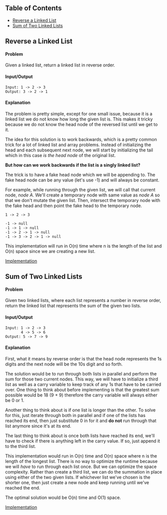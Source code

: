 ## Table of Contents
- [Reverse a Linked List](#reverse-a-linked-list)
- [Sum of Two Linked Lists](#sum-of-two-linked-lists)

## Reverse a Linked List
#### Problem
Given a linked list, return a linked list in reverse order.

#### Input/Output
```
Input: 1 -> 2 -> 3
Output: 3 -> 2 -> 1
```

#### Explanation
The problem is pretty simple, except for one small issue, because it is a linked list we do not know how long the given list is. This makes it tricky because we do not know the head node of the reversed list until we get to it.

The idea for this solution is to work backwards, which is a pretty common trick for a lot of linked list and array problems. Instead of initializing the head and each subsequent next node, we will start by initializing the tail which in this case *is the head node* of the original list.

__But how can we work backwards if the list is a singly linked list?__

The trick is to have a fake head node which we will be appending to. The fake head node can be any value (let's use -1) and will always be constant.

For example, while running through the given list, we will call that current node, *node A*. We'll create a temporary node with same value as *node A* so that we don't mutate the given list. Then, intersect the temporary node with the fake head and then point the fake head to the temporary node.

```
1 -> 2 -> 3

-1 -> null
-1 -> 1 -> null
-1 -> 2 -> 1 -> null
-1 -> 3 -> 2 -> 1 -> null
```

This implementation will run in O(n) time where n is the length of the list and O(n) space since we are creating a new list.

[Implementation](https://github.com/vinnyoodles/algorithms/blob/master/src/linkedlist/reverseList.js)

## Sum of Two Linked Lists

#### Problem
Given two linked lists, where each list represents a number in reverse order, return the linked list that represents the sum of the given two lists.

#### Input/Output
```
Input: 1 -> 2 -> 3
       4 -> 5 -> 6
Output: 5 -> 7 -> 9
```
#### Explanation

First, what it means by reverse order is that the head node represents the 1s digits and the next node will be the 10s digit and so forth.

The solution would be to run through both lists in parallel and perform the sum for those two current nodes. This way, we will have to initialize a third list as well as a carry variable to keep track of any 1s that have to be carried over. One thing to think about before implementing is that the greatest sum possible would be 18 (9 + 9) therefore the carry variable will always either be 0 or 1.

Another thing to think about is if one list is longer than the other. To solve for this, just iterate through both in parallel and if one of the lists has reached its end, then just substitute 0 in for it and __do not__ run through that list anymore since it's at its end.

The last thing to think about is once both lists have reached its end, we'll have to check if there is anything left in the carry value. If so, just append it to the third list.

This implementation would run in O(n) time and O(n) space where n is the length of the longest list. There is no way to optimize the runtime because we will *have* to run through each list once. But we can optimize the space complexity. Rather than create a third list, we can do the summation in place using either of the two given lists. If whichever list we've chosen is the shorter one, then just create a new node and keep running until we've reached the end.

The optimal solution would be O(n) time and O(1) space.

[Implementation](https://github.com/vinnyoodles/algorithms/blob/master/src/linkedlist/sumLists.js)
